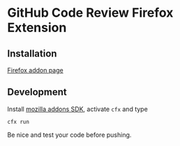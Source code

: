 # GitHub Code Review Firefox Extension

## Installation

[Firefox addon page](https://addons.mozilla.org/pl/firefox/addon/github-code-review/)

## Development

Install [mozilla addons SDK](https://addons.mozilla.org/en-US/developers/docs/sdk/latest/dev-guide/tutorials/installation.html), activate `cfx` and type

`cfx run`

Be nice and test your code before pushing.
